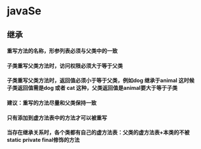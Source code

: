 # javaSe
## 继承

#### 重写方法的名称，形参列表必须与父类中的一致

#### 子类重写父类方法时，访问权限必须大于等于父类

#### 子类重写父类方法时，返回值必须小于等于父类，例如dog 继承于animal  这时候子类返回值需是dog 或者 cat 这种，父类返回值是animal要大于等于子类

#### 建议：重写的方法尽量和父类保持一致

#### 只有添加到虚方法表中的方法才可以被重写

#### 当存在继承关系时，各个类都有自己的虚方法表：父类的虚方法表+本类的不被static private final修饰的方法
